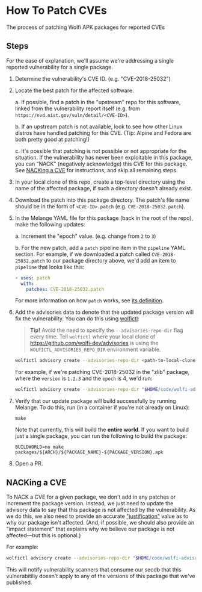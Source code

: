# How To Patch CVEs

The process of patching Wolfi APK packages for reported CVEs

## Steps

For the ease of explanation, we'll assume we're addressing a single reported vulnerability for a single package.

1. Determine the vulnerability's CVE ID. (e.g. "CVE-2018-25032")

1. Locate the best patch for the affected software.

    a. If possible, find a patch in the "upstream" repo for this software, linked from the vulnerability report itself (e.g. from `https://nvd.nist.gov/vuln/detail/<CVE-ID>`).

    b. If an upstream patch is not available, look to see how other Linux distros have handled patching for this CVE. (Tip: Alpine and Fedora are both pretty good at patching!)

    c. It's possible that patching is not possible or not appropriate for the situation. If the vulnerability has never been exploitable in this package, you can "NACK" (negatively acknowledge) this CVE for this package. See [NACKing a CVE](#nacking-a-cve) for instructions, and skip all remaining steps.

1. In your local clone of this repo, create a top-level directory using the name of the affected package, if such a directory doesn't already exist.

1. Download the patch into this package directory. The patch's file name should be in the form of `<CVE-ID>.patch` (e.g. `CVE-2018-25032.patch`).

1. In the Melange YAML file for this package (back in the root of the repo), make the following updates:

    a. Increment the "epoch" value. (e.g. change from `2` to `3`)

    b. For the new patch, add a `patch` pipeline item in the `pipeline` YAML section. For example, if we downloaded a patch called `CVE-2018-25032.patch` to our package directory above, we'd add an item to `pipeline` that looks like this:

    ```yaml
    - uses: patch
      with:
        patches: CVE-2018-25032.patch
    ```

    For more information on how `patch` works, see [its definition](https://github.com/chainguard-dev/melange/blob/main/pkg/build/pipelines/patch.yaml).

1. Add the advisories data to denote that the updated package version will fix the vulnerability. You can do this using [wolfictl](https://github.com/wolfi-dev/wolfictl/):

    > **Tip!** Avoid the need to specify the `--advisories-repo-dir` flag every time. Tell `wolfictl` where your local clone of https://github.com/wolfi-dev/advisories is using the `WOLFICTL_ADVISORIES_REPO_DIR` environment variable.


    ```sh
    wolfictl advisory create --advisories-repo-dir <path-to-local-clone-of-advisories-repo> --package <package-name> --vuln <CVE> --status 'fixed' --fixed-version <new-release-version> --sync
    ```

    For example, if we're patching CVE-2018-25032 in the "zlib" package, where the `version` is `1.2.3` and the `epoch` is 4, we'd run:

    ```sh
    wolfictl advisory create --advisories-repo-dir "$HOME/code/wolfi-advisories" --package 'zlib'  --vuln 'CVE-2018-25032' --status 'fixed' --fixed-version '1.2.3-r4' --sync
    ```

1. Verify that our update package will build successfully by running Melange. To do this, run (in a container if you're not already on Linux):

    ```shell
    make
    ```

    Note that currently, this will build the **entire world**. If you want to build just a single package, you can run the following to build the package:

    ```shell
    BUILDWORLD=no make packages/${ARCH}/${PACKAGE_NAME}-${PACKAGE_VERSION}.apk
    ```

1. Open a PR.

## NACKing a CVE

To NACK a CVE for a given package, we don't add in any patches or increment the package version. Instead, we just need to update the advisory data to say that this package is not affected by the vulnerability. As we do this, we also need to provide an accurate ["justification"](https://github.com/chainguard-dev/vex/blob/main/pkg/vex/justification.go#L12-L49) value as to why our package isn't affected. (And, if possible, we should also provide an "impact statement" that explains why we believe our package is not affected—but this is optional.)

For example:

```sh
wolfictl advisory create --advisories-repo-dir "$HOME/code/wolfi-advisories" --package 'zlib' --vuln 'CVE-2023-12345' --status 'not_affected' --justification 'vulnerable_code_not_present' --impact 'Fixed upstream prior to Wolfi packaging.' --sync
```

This will notify vulnerability scanners that consume our secdb that this vulnerabitiliy doesn't apply to any of the versions of this package that we've published.
